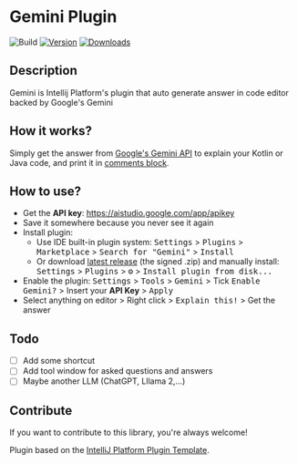 # Gemini Plugin

![Build](https://github.com/AnBuiii/intellij_plugin/workflows/Build/badge.svg)
[![Version](https://img.shields.io/jetbrains/plugin/v/PLUGIN_ID.svg)](https://plugins.jetbrains.com/plugin/24010-gemini)
[![Downloads](https://img.shields.io/jetbrains/plugin/d/PLUGIN_ID.svg)](https://plugins.jetbrains.com/plugin/24010-gemini)

<!-- Plugin description -->

## Description

Gemini is Intellij Platform's plugin that auto generate answer in code editor backed by Google's Gemini

## How it works?

Simply get the answer from [Google's Gemini API](https://gemini.google.com/app) to explain your Kotlin or Java code, and print it in [comments block](https://kotlinlang.org/docs/basic-syntax.html#comments).

## How to use?

- Get the **API key**: https://aistudio.google.com/app/apikey
- Save it somewhere because you never see it again
- Install plugin:
   - Use IDE built-in plugin system: <kbd>Settings</kbd> > <kbd>Plugins</kbd> > <kbd>Marketplace</kbd> > <kbd>Search for "Gemini"</kbd> >
     <kbd>Install</kbd>
   - Or download [latest release](https://github.com/AnBuiii/intellij_plugin/releases/latest) (the signed .zip) and manually install: <kbd>Settings</kbd> > <kbd>Plugins</kbd> > <kbd>⚙️</kbd> > <kbd>Install plugin from disk...</kbd>
- Enable the plugin: <kbd>Settings</kbd> > <kbd>Tools</kbd> > <kbd>Gemini</kbd> > Tick <kbd>Enable Gemini?</kbd> > Insert your **API Key** > <kbd>Apply</kbd>
- Select anything on editor > Right click > <kbd>Explain this!</kbd> > Get the answer


<!-- Plugin description end -->

## Todo
- [ ] Add some shortcut 
- [ ] Add tool window for asked questions and answers
- [ ] Maybe another LLM (ChatGPT, Lllama 2,...)

## Contribute
If you want to contribute to this library, you're always welcome!

Plugin based on the [IntelliJ Platform Plugin Template][template].

[template]: https://github.com/JetBrains/intellij-platform-plugin-template

[docs:plugin-description]: https://plugins.jetbrains.com/docs/intellij/plugin-user-experience.html#plugin-description-and-presentation


